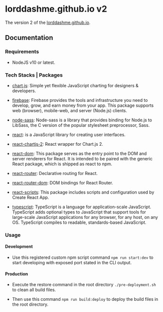 # lorddashme.github.io v2

The version 2 of the [lorddashme.github.io](https://lorddashme.github.io/v2/).

## Documentation

### Requirements

- NodeJS v10 or latest.

### Tech Stacks | Packages

- [chart.js](https://www.npmjs.com/package/chart.js?activeTab=readme): Simple yet flexible JavaScript charting for designers & developers.

- [firebase](https://www.npmjs.com/package/firebase): Firebase provides the tools and infrastructure you need to develop, grow, and earn money from your app. This package supports web (browser), mobile-web, and server (Node.js) clients.

- [node-sass](https://www.npmjs.com/package/node-sass): Node-sass is a library that provides binding for Node.js to LibSass, the C version of the popular stylesheet preprocessor, Sass.

- [react](https://www.npmjs.com/package/react): is a JavaScript library for creating user interfaces.

- [react-chartjs-2](https://www.npmjs.com/package/react-chartjs-2): React wrapper for Chart.js 2.

- [react-dom](https://www.npmjs.com/package/react-dom): This package serves as the entry point to the DOM and server renderers for React. It is intended to be paired with the generic React package, which is shipped as react to npm.

- [react-router](https://www.npmjs.com/package/react-router): Declarative routing for React.

- [react-router-dom](https://www.npmjs.com/package/react-router-dom): DOM bindings for React Router.

- [react-scripts](https://www.npmjs.com/package/react-scripts): This package includes scripts and configuration used by Create React App.

- [typescript](https://www.npmjs.com/package/typescript): TypeScript is a language for application-scale JavaScript. TypeScript adds optional types to JavaScript that support tools for large-scale JavaScript applications for any browser, for any host, on any OS. TypeScript compiles to readable, standards-based JavaScript.

### Usage

#### Development

- Use this registered custom npm script command ```npm run start:dev``` to start developing with exposed port stated in the CLI output.

#### Production

- Execute the restore command in the root directory ```./pre-deployment.sh``` to clean all build files.

- Then use this command ```npm run build:deploy``` to deploy the build files in the root directory.

